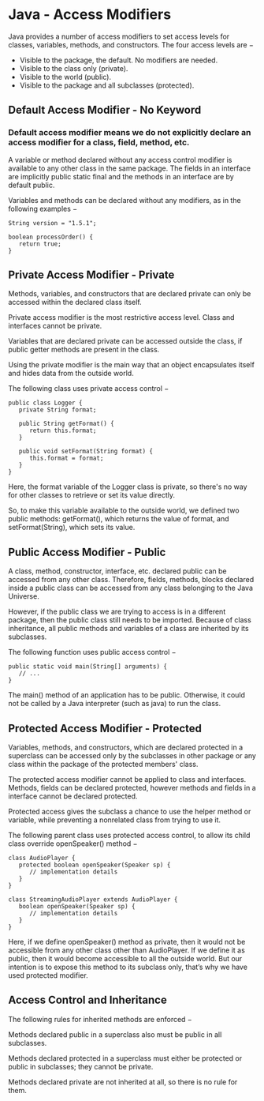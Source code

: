 # Java - Access Modifiers

Java provides a number of access modifiers to set access levels for classes, variables, methods, and constructors. The four access levels are −

- Visible to the package, the default. No modifiers are needed.
- Visible to the class only (private).
- Visible to the world (public).
- Visible to the package and all subclasses (protected).

## Default Access Modifier - No Keyword
### Default access modifier means we do not explicitly declare an access modifier for a class, field, method, etc.

A variable or method declared without any access control modifier is available to any other class in the same package. The fields in an interface are implicitly public static final and the methods in an interface are by default public.

Variables and methods can be declared without any modifiers, as in the following examples −
```
String version = "1.5.1";

boolean processOrder() {
   return true;
}
```

## Private Access Modifier - Private
Methods, variables, and constructors that are declared private can only be accessed within the declared class itself.

Private access modifier is the most restrictive access level. Class and interfaces cannot be private.

Variables that are declared private can be accessed outside the class, if public getter methods are present in the class.

Using the private modifier is the main way that an object encapsulates itself and hides data from the outside world.

The following class uses private access control −
```
public class Logger {
   private String format;

   public String getFormat() {
      return this.format;
   }

   public void setFormat(String format) {
      this.format = format;
   }
}
```

Here, the format variable of the Logger class is private, so there's no way for other classes to retrieve or set its value directly.

So, to make this variable available to the outside world, we defined two public methods: getFormat(), which returns the value of format, and setFormat(String), which sets its value.

## Public Access Modifier - Public
A class, method, constructor, interface, etc. declared public can be accessed from any other class. Therefore, fields, methods, blocks declared inside a public class can be accessed from any class belonging to the Java Universe.

However, if the public class we are trying to access is in a different package, then the public class still needs to be imported. Because of class inheritance, all public methods and variables of a class are inherited by its subclasses.

The following function uses public access control −
```
public static void main(String[] arguments) {
   // ...
}
```

The main() method of an application has to be public. Otherwise, it could not be called by a Java interpreter (such as java) to run the class.

## Protected Access Modifier - Protected
Variables, methods, and constructors, which are declared protected in a superclass can be accessed only by the subclasses in other package or any class within the package of the protected members' class.

The protected access modifier cannot be applied to class and interfaces. Methods, fields can be declared protected, however methods and fields in a interface cannot be declared protected.

Protected access gives the subclass a chance to use the helper method or variable, while preventing a nonrelated class from trying to use it.

The following parent class uses protected access control, to allow its child class override openSpeaker() method −
```
class AudioPlayer {
   protected boolean openSpeaker(Speaker sp) {
      // implementation details
   }
}

class StreamingAudioPlayer extends AudioPlayer {
   boolean openSpeaker(Speaker sp) {
      // implementation details
   }
}
```
Here, if we define openSpeaker() method as private, then it would not be accessible from any other class other than AudioPlayer. If we define it as public, then it would become accessible to all the outside world. But our intention is to expose this method to its subclass only, that’s why we have used protected modifier.

## Access Control and Inheritance
The following rules for inherited methods are enforced −

Methods declared public in a superclass also must be public in all subclasses.

Methods declared protected in a superclass must either be protected or public in subclasses; they cannot be private.

Methods declared private are not inherited at all, so there is no rule for them.




